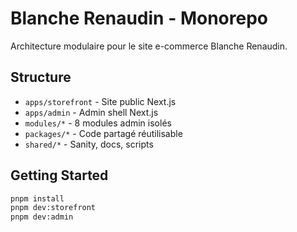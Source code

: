 ﻿# Blanche Renaudin - Monorepo

Architecture modulaire pour le site e-commerce Blanche Renaudin.

## Structure

- `apps/storefront` - Site public Next.js
- `apps/admin` - Admin shell Next.js
- `modules/*` - 8 modules admin isolés
- `packages/*` - Code partagé réutilisable
- `shared/*` - Sanity, docs, scripts

## Getting Started
```bash
pnpm install
pnpm dev:storefront
pnpm dev:admin
```
